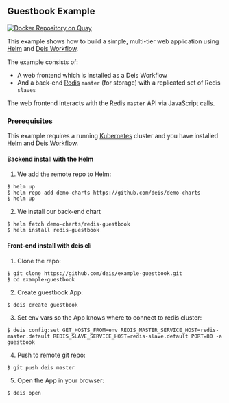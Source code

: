 
## Guestbook Example

[![Docker Repository on Quay](https://quay.io/repository/deis/example-guestbook/status "Docker Repository on Quay")](https://quay.io/repository/deis/example-guestbook)

This example shows how to build a simple, multi-tier web application using [Helm](https://helm.sh) and [Deis Workflow](https://deis.com/).

The example consists of:

- A web frontend which is installed as a Deis Workflow
- And a back-end [Redis](http://redis.io/) `master` (for storage) with a replicated set of Redis `slaves`

The web frontend interacts with the Redis `master` API via JavaScript calls.

### Prerequisites

This example requires a running [Kubernetes](https://kubernetes.io) cluster and you have installed [Helm](https://helm.sh) and [Deis Workflow](https://github.com/deis/workflow).

#### Backend install with the Helm

1) We add the remote repo to Helm:
```
$ helm up
$ helm repo add demo-charts https://github.com/deis/demo-charts
$ helm up
```

2) We install our back-end chart
```
$ helm fetch demo-charts/redis-guestbook
$ helm install redis-guestbook
```

#### Front-end install with deis cli

1) Clone the repo:
```
$ git clone https://github.com/deis/example-guestbook.git
$ cd example-guestbook
```

2) Create guestbook App:
```
$ deis create guestbook
```

3) Set env vars so the App knows where to connect to redis cluster:
```
$ deis config:set GET_HOSTS_FROM=env REDIS_MASTER_SERVICE_HOST=redis-master.default REDIS_SLAVE_SERVICE_HOST=redis-slave.default PORT=80 -a guestbook
```

4) Push to remote git repo:
```
$ git push deis master
```

5) Open the App in your browser:
```
$ deis open
```
